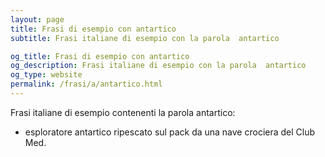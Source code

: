 ```yaml
---
layout: page
title: Frasi di esempio con antartico 
subtitle: Frasi italiane di esempio con la parola  antartico

og_title: Frasi di esempio con antartico 
og_description: Frasi italiane di esempio con la parola  antartico
og_type: website
permalink: /frasi/a/antartico.html
---
```


Frasi italiane di esempio contenenti la parola antartico:


- esploratore antartico ripescato sul pack da una nave crociera del Club Med.
